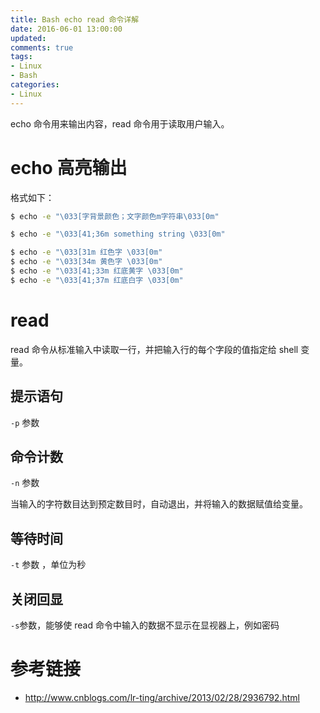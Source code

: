 ```yaml
---
title: Bash echo read 命令详解
date: 2016-06-01 13:00:00
updated:
comments: true
tags:
- Linux
- Bash
categories:
- Linux
---
```


echo 命令用来输出内容，read 命令用于读取用户输入。

<!--more-->

# echo 高亮输出

格式如下：

```bash
$ echo -e "\033[字背景颜色；文字颜色m字符串\033[0m"

$ echo -e "\033[41;36m something string \033[0m"

$ echo -e "\033[31m 红色字 \033[0m"
$ echo -e "\033[34m 黄色字 \033[0m"
$ echo -e "\033[41;33m 红底黄字 \033[0m"
$ echo -e "\033[41;37m 红底白字 \033[0m"
```

# read

read 命令从标准输入中读取一行，并把输入行的每个字段的值指定给 shell 变量。

## 提示语句

`-p` 参数

## 命令计数

`-n` 参数

当输入的字符数目达到预定数目时，自动退出，并将输入的数据赋值给变量。

## 等待时间

`-t` 参数 ，单位为秒

## 关闭回显

`-s`参数，能够使 read 命令中输入的数据不显示在显视器上，例如密码

# 参考链接

* http://www.cnblogs.com/lr-ting/archive/2013/02/28/2936792.html
